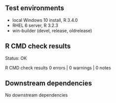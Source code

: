 ## Test environments
* local Windows 10 install, R 3.4.0
* RHEL 6 server, R 3.2.3
* win-builder (devel, release, oldrelease)

## R CMD check results
Status: OK

R CMD check results
0 errors | 0 warnings | 0 notes


## Downstream dependencies
No downstream dependencies
